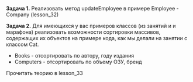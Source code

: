 
**Задача 1.**
Реализовать метод updateEmployee в примере Employee - Company (lesson_32)


**Задача 2.**
Для имеющихся у вас примеров классов (из занятий и и марафона) реализовать возможности сортировки массивов, содержащих их объектов на примере кода, как мы делали на занятии с классом Cat.

- Books - отсортировать по автору, году издания 
- Computers - отсортировать по объему ОЗУ, бренд


Прочитать теорию в lesson_33
